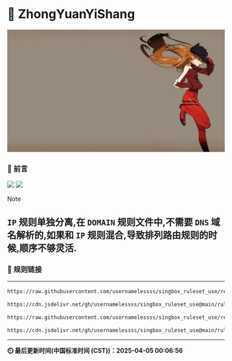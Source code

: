 
# 🧸 ZhongYuanYiShang
![](https://raw.githubusercontent.com/usernamelessss/picture-bed/main/images/202504042256831.jpg)
### 📣 前言
![](https://shields.io/badge/-移除重复规则-ff69b4) ![](https://shields.io/badge/-IP&nbsp;规则单独存放不与&nbsp;DOMAIN&nbsp;等混合-green)
> [!NOTE]
**`IP` 规则单独分离,在 `DOMAIN` 规则文件中,不需要 `DNS` 域名解析的,如果和 `IP` 规则混合,导致排列路由规则的时候,顺序不够灵活.**
---

###  🔗 规则链接
---

```url
https://raw.githubusercontent.com/usernamelessss/singbox_ruleset_use/refs/heads/main/rule/ZhongYuanYiShang/ZhongYuanYiShang_No_IP.json
```

```url
https://cdn.jsdelivr.net/gh/usernamelessss/singbox_ruleset_use@main/rule/ZhongYuanYiShang/ZhongYuanYiShang_No_IP.json
```

```url
https://raw.githubusercontent.com/usernamelessss/singbox_ruleset_use/refs/heads/main/rule/ZhongYuanYiShang/ZhongYuanYiShang_No_IP.srs
```

```url
https://cdn.jsdelivr.net/gh/usernamelessss/singbox_ruleset_use@main/rule/ZhongYuanYiShang/ZhongYuanYiShang_No_IP.srs
```

---
**⏲️ 最后更新时间(中国标准时间 (CST))：2025-04-05 00:06:56**